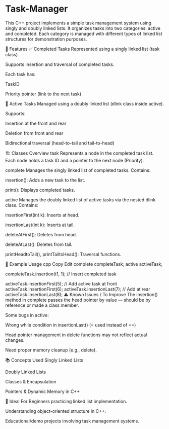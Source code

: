 # Task-Manager

This C++ project implements a simple task management system using singly and doubly linked lists. It organizes tasks into two categories: active and completed. Each category is managed with different types of linked list structures for demonstration purposes.

🔧 Features
✅ Completed Tasks
Represented using a singly linked list (task class).

Supports insertion and traversal of completed tasks.

Each task has:

TaskID

Priority pointer (link to the next task)

🔄 Active Tasks
Managed using a doubly linked list (dlink class inside active).

Supports:

Insertion at the front and rear

Deletion from front and rear

Bidirectional traversal (head-to-tail and tail-to-head)

🏗️ Classes Overview
task
Represents a node in the completed task list. Each node holds a task ID and a pointer to the next node (Priority).

complete
Manages the singly linked list of completed tasks. Contains:

insertion(): Adds a new task to the list.

print(): Displays completed tasks.

active
Manages the doubly linked list of active tasks via the nested dlink class. Contains:

insertionFirst(int k): Inserts at head.

insertionLast(int k): Inserts at tail.

deleteAtFirst(): Deletes from head.

deleteAtLast(): Deletes from tail.

printHeadtoTail(), printTailtoHead(): Traversal functions.

🧪 Example Usage
cpp
Copy
Edit
complete completeTask;
active activeTask;

completeTask.insertion(t1, 1);         // Insert completed task

activeTask.insertionFirst(5);          // Add active task at front
activeTask.insertionFirst(6);
activeTask.insertionLast(7);           // Add at rear
activeTask.insertionLast(8);
⚠️ Known Issues / To Improve
The insertion() method in complete passes the head pointer by value — should be by reference or made a class member.

Some bugs in active:

Wrong while condition in insertionLast() (= used instead of ==)

Head pointer management in delete functions may not reflect actual changes.

Need proper memory cleanup (e.g., delete).

📚 Concepts Used
Singly Linked Lists

Doubly Linked Lists

Classes & Encapsulation

Pointers & Dynamic Memory in C++

🧠 Ideal For
Beginners practicing linked list implementation.

Understanding object-oriented structure in C++.

Educational/demo projects involving task management systems.
